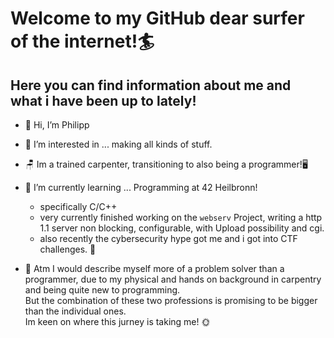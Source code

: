 # Welcome to my GitHub dear surfer of the internet!🏄

## Here you can find information about me and what i have been up to lately!
- 👋 Hi, I’m Philipp 
- 👀 I’m interested in ... making all kinds of stuff.
- 🪑 Im a trained carpenter, transitioning to also being a programmer!🖥️
- 🌱 I’m currently learning ...  Programming at 42 Heilbronn!
  * specifically C/C++
  * very currently finished working on the `webserv` Project, writing a http 1.1 server non blocking, configurable, with Upload possibility and cgi.
  * also recently the cybersecurity hype got me and i got into CTF challenges. 🚩


- 💬 Atm I would describe myself more of a problem solver than a programmer, due to my physical and hands on background in carpentry and being quite new to programming.  
  But the combination of these two professions is promising to be bigger than the individual ones.  
  Im keen on where this jurney is taking me! 🌞
  

<!---
strohhelm/strohhelm is a ✨ special ✨ repository because its `README.md` (this file) appears on your GitHub profile.
You can click the Preview link to take a look at your changes.
--->
